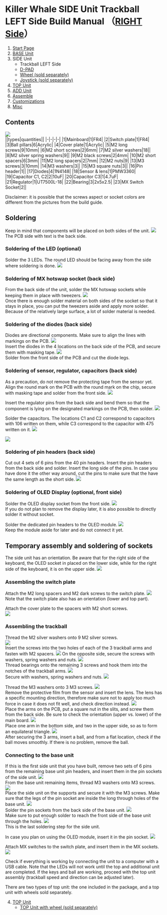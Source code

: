 # Killer Whale SIDE Unit Trackball LEFT Side Build Manual （[RIGHT Side](../rightside/3_SIDE_TRACKBALL.md)）

1. [Start Page](../README_EN.md)
2. [BASE Unit](../leftside/2_BASE.md)
3. SIDE Unit
   - Trackball LEFT Side
   - [D-PAD](../leftside/3_SIDE_DPAD.md)
   - [Wheel (sold separately)](../leftside/3_SIDE_WHEEL.md)
   - [Joystick (sold separately)](../leftside/3_SIDE_JOYSTICK.md)
4.  [TOP Unit](../leftside/4_TOP.md)
5. [ADD Unit](../leftside/5_ADD.md)
6. [Assemble](../leftside/6_ASSEMBLE.md)
7. [Customizations](../leftside/7_CUSTOM.md)
8. [Misc](../leftside/8_MISC.md)

## Contents
![](../img/trackball/IMG_5057.jpg)    
||types|quantities||
|-|-|-|-|
|1|Mainboard|1|FR4|
|2|Switch plate|1|FR4|
|3|Ball pillars|6|Acrylic|
|4|Cover plate|1|Acrylic|
|5|M2 long screws|9|10mm|
|6|M2 short screws|2|6mm|
|7|M2 silver washers|18||
|8|M2 silver spring washers|9||
|9|M2 black screws|2|4mm|
|10|M2 short spacers|6|3mm|
|11|M2 long spacers|2|7mm|
|12|M2 nuts|9|
|13|M3 screws|3|10mm|
|14|M3 washers|3||
|15|M3 square nuts|3||
|16|Pin header|1||
|17|Diodes|4|1N4148|
|18|Sensor & lens|1|PMW3360|
|19|Capacitor C1, C2|2|10uF|
|20|Capacitor C3|1|4.7uF|
|21|Regulator|1|UT7500L-18|
|22|Bearing|3|2x5x2.5|
|23|MX Switch Socket|2||

Disclaimer: it is possible that the screws aspect or socket colors are different from the pictures from the build guide.



## Soldering
Keep in mind that components will be placed on both sides of the unit.
![](../img/trackball/IMG_5061.jpg)  
The PCB side with text is the back side. 
### Soldering of the LED (optional)  
Solder the 3 LEDs. The round LED should be facing away from the side where soldering is done.
![](../img/trackball/IMG_5063.jpg)  


### Soldering of MX hotswap socket (back side)
From the back side of the unit, solder the MX hotswap sockets while keeping them in place with tweezers.
![](../img/trackball/IMG_6009.jpg)  
Once there is enough solder material on both sides of the socket so that it stays in place, you can put the tweezers aside and apply more solder.
Because of the relatively large surface, a lot of solder material is needed.

### Soldering of the diodes (back side)
Diodes are directional components. Make sure to align the lines with markings on the PCB.
![](../img/trackball/IMG_6012.jpg)  
Insert the diodes in the 4 locations on the back side of the PCB, and secure them with masking tape.
![](../img/trackball/IMG_6016.jpg)  
Solder from the front side of the PCB and cut the diode legs.

### Soldering of sensor, regulator, capacitors (back side)
As a precaution, do not remove the protecting tape from the sensor yet.
Align the round mark on the PCB with the round mark on the chip, secure with masking tape and solder from the front side.
![](../img/trackball/IMG_5084.jpg)  

Insert the regulator pins from the back side and bend them so that the component is lying on the designated markings on the PCB, then solder.
![](../img/trackball/IMG_5091.jpg)  

Solder the capacitors. The locations C1 and C2 correspond to capacitors with 106 written on them, while C3 correspond to the capacitor with 475 written on it.
![](../img/trackball/IMG_7074.jpg)  
 
![](../img/trackball/IMG_5096.jpg)  


### Soldering of pin headers (back side)
Cut out 4 sets of 6 pins from the 40 pin headers. Insert the pin headers from the back side and solder.
Insert the long side of the pins. In case you have done it the other way around, cut the pins to make sure that the have the same length as the short side.
![](../img/trackball/IMG_5107.jpg)  

### Soldering of OLED Display (optional, front side)
Solder the OLED display socket from the front side.
![](../img/trackball/IMG_5109.jpg)  
If you do not plan to remove the display later, it is also possible to directly solder it without socket.

Solder the dedicated pin headers to the OLED module.
![](../img/trackball/IMG_5116.jpg)  
Keep the module aside for later and do not connect it yet.

## Temporary assembly and soldering of sockets
The side unit has an orientation. Be aware that for the right side of the keyboard, the OLED socket in placed on the lower side, while for the right side of the keyboard, it is on the upper side.
![](../img/trackball/IMG_5121.jpg)  

### Assembling the switch plate
Attach the M2 long spacers and M2 dark screws to the switch plate.
![](../img/trackball/IMG_5196.jpg)  
Note that the switch plate also has an orientation (lower and top part).
  
Attach the cover plate to the spacers with M2 short screws.  
![](../img/trackball/IMG_5198.jpg)  

### Assembling the trackball

Thread the M2 silver washers onto 9 M2 silver screws.  
![](../img/trackball/IMG_5130.jpg)  
Insert the screws into the two holes of each of the 3 trackball arms and fasten with M2 spacers. 
![](../img/trackball/IMG_5134.jpg)
On the opposite side, secure the screws with washers, spring washers and nuts.
![](../img/trackball/IMG_5137.jpg)  
Thread bearings onto the remaining 3 screws and hook them into the notches of the trackball arms.
![](../img/trackball/IMG_5142.jpg)  
Secure with washers, spring washers and nuts.
![](../img/trackball/IMG_5147.jpg)  

Thread the M3 washers onto 3 M3 screws. 
![](../img/trackball/IMG_5149.jpg)  
Remove the protective film from the sensor and insert the lens. The lens has a specific mounting direction, therefore make sure not to apply too much force in case it does not fit well, and check direction instead.
![](../img/trackball/IMG_5155.jpg)  
Place the arms on the PCB, put a square nut in the slits, and screw them from the back side.
Be sure to check the orientation (upper vs. lower) of the main board.
![](../img/trackball/IMG_5205.jpg)  
Place one arm in the bottom side, and two in the upper side, so as to form an equilateral triangle.
![](../img/trackball/IMG_5206.jpg)  
After securing the 3 arms, insert a ball, and from a flat location, check if the ball moves smoothly. If there is no problem, remove the ball.

### Connecting to the base unit
If this is the first side unit that you have built, remove two sets of 6 pins from the remaining base unit pin headers, and insert them in the pin sockets of the side unit.
![](../img/trackball/IMG_5208.jpg)  
From the base unit remaining items, thread M3 washers onto M3 screws.  
![](../img/trackball/IMG_5169.jpg)  
Place the side unit on the supports and secure it with the M3 screws. Make sure that the legs of the pin socket are inside the long through holes of the base unit.
![](../img/trackball/IMG_5213.jpg)  
Solder the pin sockets from the back side of the base unit.
![](../img/trackball/IMG_5218.jpg)  
Make sure to put enough solder to reach the front side of the base unit through the holes.
![](../img/trackball/IMG_5222.jpg)  
This is the last soldering step for the side unit.

In case you plan on using the OLED module, insert it in the pin socket.
![](../img/trackball/IMG_5227.jpg) 

Attach MX switches to the switch plate, and insert them in the MX sockets. 
![](../img/trackball/IMG_5228.jpg) 

Check if everything is working by connecting the unit to a computer with a USB cable. Note that the LEDs will not work until the top and additional unit are completed.
If the keys and ball are working, proceed with the top unit assembly (trackball speed and direction can be adjusted later).

There are two types of top unit: the one included in the package, and a top unit with wheels sold separately.
  
4. [TOP Unit](../leftside/4_TOP.md)
   - [TOP Unit with wheel (sold separately)](../leftside/4_TOP_WHEEL.md)


